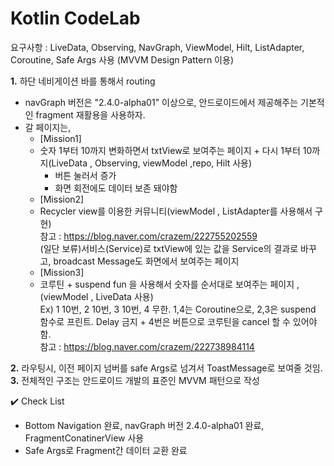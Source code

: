 # Kotlin CodeLab

요구사항 : LiveData, Observing, NavGraph, ViewModel, Hilt, ListAdapter, Coroutine, Safe Args 사용 (MVVM Design Pattern 이용)  

**1.** 하단 네비게이션 바를 통해서 routing  
- navGraph 버전은 "2.4.0-alpha01" 이상으로, 안드로이드에서 제공해주는 기본적인 fragment 재활용을 사용하자.  
- 갈 페이지는,  
  - [Mission1]  
  - 숫자 1부터 10까지 변화하면서 txtView로 보여주는 페이지 + 다시 1부터 10까지(LiveData , Observing, viewModel ,repo, Hilt 사용)  
    - 버튼 눌러서 증가  
    - 화면 회전에도 데이터 보존 돼야함  
  - [Mission2]
  - Recycler view를 이용한 커뮤니티(viewModel , ListAdapter를 사용해서 구현)  
    참고 : https://blog.naver.com/crazem/222755202559   
		(일단 보류)서비스(Service)로 txtView에 있는 값을 Service의 결과로 바꾸고, broadcast Message도 화면에서 보여주는 페이지  
  - [Mission3]
  - 코루틴 + suspend fun 을 사용해서 숫자를 순서대로 보여주는 페이지 , (viewModel , LiveData 사용)  
    Ex) 1 10번, 2 10번, 3 10번, 4 무한. 1,4는 Coroutine으로, 2,3은 suspend 함수로 프린트. Delay 금지 + 4번은 버튼으로 코루틴을 cancel 할 수 있어야 함.  
	  참고 : https://blog.naver.com/crazem/222738984114   

**2.** 라우팅시, 이전 페이지 넘버를 safe Args로 넘겨서 ToastMessage로 보여줄 것임.  
**3.** 전체적인 구조는 안드로이드 개발의 표준인 MVVM 패턴으로 작성  

✔️ Check List  

- Bottom Navigation 완료, navGraph 버전 2.4.0-alpha01 완료, FragmentConatinerView 사용
- Safe Args로 Fragment간 데이터 교환 완료